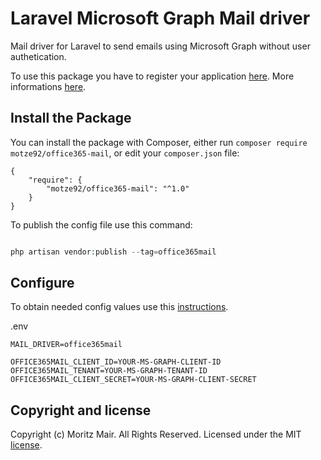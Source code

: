 # Laravel Microsoft Graph Mail driver


Mail driver for Laravel to send emails using Microsoft Graph without user authetication.

To use this package you have to register your application [here](https://go.microsoft.com/fwlink/?linkid=2083908). More informations [here](https://docs.microsoft.com/en-us/graph/auth-register-app-v2).

## Install the Package
You can install the package with Composer, either run `composer require motze92/office365-mail`, or edit your `composer.json` file:
```
{
    "require": {
        "motze92/office365-mail": "^1.0"
    }
}
```

To publish the config file use this command:

```php

php artisan vendor:publish --tag=office365mail

```

## Configure

To obtain needed config values use this [instructions](https://docs.microsoft.com/en-us/graph/auth-v2-service).

.env

```
MAIL_DRIVER=office365mail

OFFICE365MAIL_CLIENT_ID=YOUR-MS-GRAPH-CLIENT-ID
OFFICE365MAIL_TENANT=YOUR-MS-GRAPH-TENANT-ID
OFFICE365MAIL_CLIENT_SECRET=YOUR-MS-GRAPH-CLIENT-SECRET

```

## Copyright and license

Copyright (c) Moritz Mair. All Rights Reserved. Licensed under the MIT [license](LICENSE).